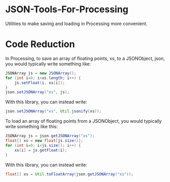 # JSON-Tools-For-Processing
Utilities to make saving and loading in Processing more convenient.

# Code Reduction
In Processing, to save an array of floating points, xs, to a JSONObject, json, you would typically write something like:

```java
JSONArray js = new JSONArray();
for (int i=0; i<xs.length; i++) {
    js.setFloat(i, xs[i]);
}
json.setJSONArray("xs", js);
```

With this library, you can instead write:

```java
json.setJSONArray("xs", Util.jsonify(xs));
```

To load an array of floating points from a JSONObject, you would typically write something like this:

```java
JSONArray js = json.getJSONArray("xs");
float[] xs = new float[js.size()];
for (int i=0; i<js.size(); i++) {
    xs[i] = js.getFloat(i);
}
```

With this library, you can instead write:

```java
float[] xs = Util.toFloatArray(json.getJSONArray("xs"));
```
